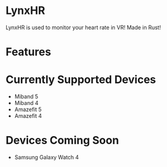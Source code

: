 # LynxHR
LynxHR is used to monitor your heart rate in VR! Made in Rust!

# Features

# Currently Supported Devices
- Miband 5
- Miband 4
- Amazefit 5
- Amazefit 4

# Devices Coming Soon
- Samsung Galaxy Watch 4
